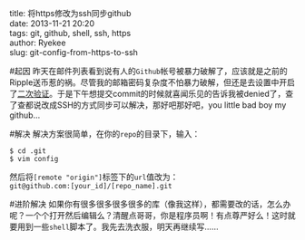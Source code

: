 title: 将https修改为ssh同步github  
date: 2013-11-21 20:20  
tags: git, github, shell, ssh, https  
author: Ryekee  
slug: git-config-from-https-to-ssh  

#起因
昨天在邮件列表看到说有人的`Github`帐号被暴力破解了，应该就是之前的Ripple送币惹的祸。尽管我的邮箱密码复杂度不怕暴力破解，但还是去设置中开启了[二次验证](https://github.com/settings/admin)。于是下午想提交commit的时候就喜闻乐见的告诉我被denied了，查了查都说改成SSH的方式同步可以解决，那好吧那好吧，you little bad boy my github...  

#解决
解决方案很简单，在你的`repo`的目录下，输入：  
```
$ cd .git  
$ vim config 
```  
然后将`[remote "origin"]`标签下的`url`值改为：  
`git@github.com:[your_id]/[repo_name].git`  

#进阶解决
如果你有很多很多很多很多的库（像我这样），都需要改的话，怎么办呢？一个个打开然后编辑么？清醒点哥哥，你是程序员啊！有点尊严好么！这时就要用到一些`shell`脚本了。我先去洗衣服，明天再继续写……